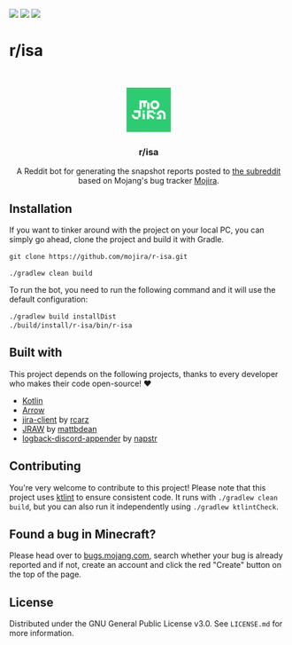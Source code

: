<!-- shields -->
[![](https://img.shields.io/github/issues/mojira/r-isa)](https://github.com/mojira/r-isa/issues)
[![](https://img.shields.io/github/stars/mojira/r-isa)](https://github.com/mojira/r-isa/stargazers)
[![](https://img.shields.io/github/license/mojira/r-isa)](https://github.com/mojira/r-isa/blob/master/LICENSE.md)

# r/isa

<!-- PROJECT LOGO -->
<br/>
<p align="center">
  <a href="https://bugs.mojang.com/">
    <img src="mojira-logo.png" alt="Mojira logo" width="80" height="80">
  </a>

  <h3 align="center">r/isa</h3>

  <p align="center">
    A Reddit bot for generating the snapshot reports posted to <a href="https://reddit.com/r/mojira">the subreddit</a> based on Mojang's bug tracker <a href="https://bugs.mojang.com/">Mojira</a>.
    <br/>
  </p>
</p>

## Installation

If you want to tinker around with the project on your local PC, you can simply go ahead, clone the project and build it with Gradle.

```
git clone https://github.com/mojira/r-isa.git
```

```
./gradlew clean build
```

To run the bot, you need to run the following command and it will use the default configuration:
```
./gradlew build installDist
./build/install/r-isa/bin/r-isa
```

## Built with

This project depends on the following projects, thanks to every developer who makes their code open-source! :heart:

- [Kotlin](https://kotlinlang.org/)
- [Arrow](https://arrow-kt.io/)
- [jira-client](https://github.com/rcarz/jira-client) by [rcarz](https://github.com/rcarz)
- [JRAW](https://github.com/mattbdean/JRAW) by [mattbdean](https://github.com/mattbdean)
- [logback-discord-appender](https://github.com/napstr/logback-discord-appender) by [napstr](https://github.com/napstr)

## Contributing

You're very welcome to contribute to this project! Please note that this project uses [ktlint](https://github.com/pinterest/ktlint) to ensure consistent code.
It runs with `./gradlew clean build`, but you can also run it independently using `./gradlew ktlintCheck`.

## Found a bug in Minecraft?

Please head over to [bugs.mojang.com](https://bugs.mojang.com/), search whether your bug is already reported and if not, create an account and click the red "Create" button on the top of the page.

## License

Distributed under the GNU General Public License v3.0. See `LICENSE.md` for more information.
